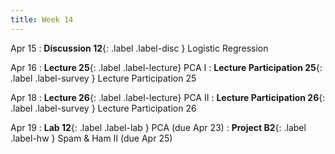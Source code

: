 ```yaml
---
title: Week 14
---
```


Apr 15
: **Discussion 12**{: .label .label-disc } Logistic Regression

Apr 16
: **Lecture 25**{: .label .label-lecture} PCA I
: **Lecture Participation 25**{: .label .label-survey } Lecture Participation 25

Apr 18
: **Lecture 26**{: .label .label-lecture} PCA II
: **Lecture Participation 26**{: .label .label-survey } Lecture Participation 26


Apr 19
: **Lab 12**{: .label .label-lab } PCA (due Apr 23)
: **Project B2**{: .label .label-hw } Spam & Ham II (due Apr 25)